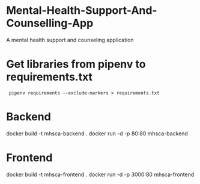 # Mental-Health-Support-And-Counselling-App
A mental health support and counseling application

# Get libraries from pipenv to requirements.txt
``` pipenv requirements --exclude-markers > requirements.txt```

# Backend
docker build -t mhsca-backend .
docker run -d -p 80:80 mhsca-backend

# Frontend
docker build -t mhsca-frontend .
docker run -d -p 3000:80 mhsca-frontend